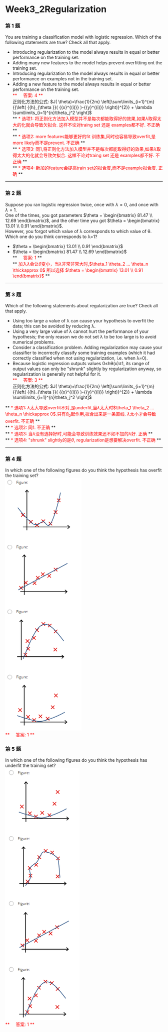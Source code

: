 # Week3_2Regularization

### 第 1 题
You are training a classification model with logistic 
regression. Which of the following statements are true? Check
all that apply.

* Introducing regularization to the model always results in equal or better performance on the training set. 
* Adding many new features to the model helps prevent overfitting ont the training set.
* Introducing regularization to the model always results in equal or better performance on examples not in the training set.
* Adding a new feature to the model always results in equal or better performance on the training set.  
<font color=red> ** &nbsp;&nbsp;&nbsp;&nbsp;答案: 4  **</font>  
正则化方法的公式: $J( \theta)=\frac{1}{2m} \left[\sum\limits_{i=1}^{m}{{\left( {{h}_{\theta }}( {{x}^{(i)}} )-{{y}^{(i)}} \right)}^{2}} + \lambda \sum\limits_{i=1}^{n}\theta_j^2 \right]$  
** <font color=red>  * 选项1: 将正则化方法加入模型并不是每次都能取得好的效果,如果$\lambda$取得太大的化就会导致欠拟合. 这样不论对traing set 还是 examples都不好. 不正确  </font> **  
** <font color=red>  * 选项2: more features能够更好的fit 训练集,同时也容易导致overfit,是more likely而不是prevent. 不正确   </font> **  
** <font color=red>  * 选项3: 同1,将正则化方法加入模型并不是每次都能取得好的效果,如果$\lambda$取得太大的化就会导致欠拟合. 这样不论对traing set 还是 examples都不好. 不正确  </font> **  
** <font color=red>  * 选项4: 新加的feature会提高train set的拟合度,而不是example拟合度. 正确  </font> **  

---
### 第 2 题
Suppose you ran logistic regression twice, once with $\lambda = 0$, and once with $\lambda = 1$.  
One of the times, you got parameters $\theta = \begin{bmatrix} 81.47 \\ 12.69 \end{bmatrix}$, and the other time you got $\theta = \begin{bmatrix} 13.01 \\ 0.91 \end{bmatrix}$.  
However, you forgot which value of λ corresponds to which value of θ. Which one do you think corresponds to λ=1?

* $\theta = \begin{bmatrix} 13.01 \\ 0.91 \end{bmatrix}$  
* $\theta = \begin{bmatrix}  81.47 \\ 12.69 \end{bmatrix}$  
** <font color=red> &nbsp;&nbsp;&nbsp;&nbsp;答案: 1  </font> **  
** <font color=red>  加入$\lambda$会让$\theta$变小，当$\lambda$非常非常大时,$\theta_1 \theta_2 ... \theta_n \thickapprox 0$ 所以选择 $\theta = \begin{bmatrix} 13.01 \\ 0.91 \end{bmatrix}$ </font> **

--- 
### 第 3 题
Which of the following statements about regularization are true? Check all that apply.  

* Using too large a value of λ can cause your hypothesis to overfit the data; this can be avoided by reducing λ.
* Using a very large value of λ cannot hurt the performance of your hypothesis; the only reason we do not set λ to be too large is to avoid numerical problems.
* Consider a classification problem. Adding regularization may cause your classifier to incorrectly classify some training examples (which it had correctly classified when not using regularization, i.e. when λ=0).
* Because logistic regression outputs values 0≤hθ(x)≤1, its range of output values can only be "shrunk" slightly by regularization anyway, so regularization is generally not helpful for it.  
<font color=red> ** &nbsp;&nbsp;&nbsp;&nbsp;答案: 3 **</font>  
正则化方法的公式: $J( \theta)=\frac{1}{2m} \left[\sum\limits_{i=1}^{m}{{\left( {{h}_{\theta }}( {{x}^{(i)}} )-{{y}^{(i)}} \right)}^{2}} + \lambda \sum\limits_{i=1}^{n}\theta_j^2 \right]$  
  
** <font color=red>  * 选项1: $\lambda$太大导致overfit不对,是underfit,当$\lambda$太大时$\theta_1 \theta_2 ... \theta_n \thickapprox 0$.只有$\theta_0$起作用,拟合出来是一条直线. $\lambda$太小才会导致overfit. 不正确  </font> **  
** <font color=red>  * 选项2: 同1. 不正确   </font> **  
** <font color=red>  * 选项3: 当$\lambda$没有选择好时,可能会导致训练效果还不如不加的$\lambda$好. 正确  </font> **  
** <font color=red>  * 选项4:  "shrunk" slightly的是$\theta$,  regularization是想要解决overfit. 不正确  </font> **  

--- 
### 第 4 题
In which one of the following figures do you think the hypothesis has overfit the training set?  
![](./img/overfit.png)  
<font color=red> ** &nbsp;&nbsp;&nbsp;&nbsp;答案: 1 **</font>  

### 第 5 题
In which one of the following figures do you think the hypothesis has underfit the training set?  
![](./img/underfit.png)  
<font color=red> ** &nbsp;&nbsp;&nbsp;&nbsp;答案: 1 **</font>  
